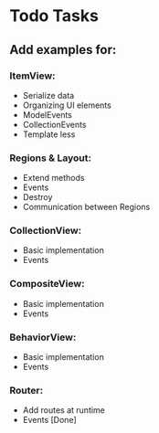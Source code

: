 # Todo Tasks

## Add examples for:

### ItemView:
* Serialize data
* Organizing UI elements
* ModelEvents
* CollectionEvents
* Template less

### Regions & Layout:
* Extend methods
* Events
* Destroy
* Communication between Regions

### CollectionView:
* Basic implementation
* Events

### CompositeView:
* Basic implementation
* Events

### BehaviorView:
* Basic implementation
* Events

### Router:
* Add routes at runtime
* Events [Done]
